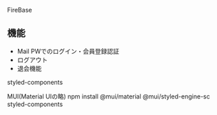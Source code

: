 FireBase

## 機能
- Mail PWでのログイン・会員登録認証
- ログアウト
- 退会機能



styled-components

MUI(Material UIの略)
npm install @mui/material @mui/styled-engine-sc styled-components

